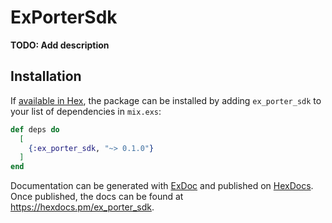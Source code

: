 # ExPorterSdk

**TODO: Add description**

## Installation

If [available in Hex](https://hex.pm/docs/publish), the package can be installed
by adding `ex_porter_sdk` to your list of dependencies in `mix.exs`:

```elixir
def deps do
  [
    {:ex_porter_sdk, "~> 0.1.0"}
  ]
end
```

Documentation can be generated with [ExDoc](https://github.com/elixir-lang/ex_doc)
and published on [HexDocs](https://hexdocs.pm). Once published, the docs can
be found at <https://hexdocs.pm/ex_porter_sdk>.

